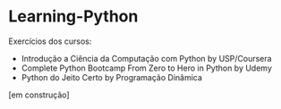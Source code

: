 # Learning-Python

Exercícios dos cursos:
- Introdução a Ciência da Computação com Python by USP/Coursera
- Complete Python Bootcamp From Zero to Hero in Python by Udemy
- Python do Jeito Certo by Programação Dinâmica

[em construção]
